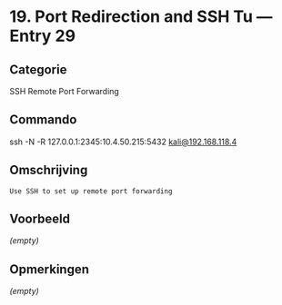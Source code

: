 # 19. Port Redirection and SSH Tu — Entry 29

## Categorie

SSH Remote Port Forwarding

## Commando

ssh -N -R 127.0.0.1:2345:10.4.50.215:5432 kali@192.168.118.4

## Omschrijving

```
Use SSH to set up remote port forwarding
```

## Voorbeeld

_(empty)_

## Opmerkingen

_(empty)_

